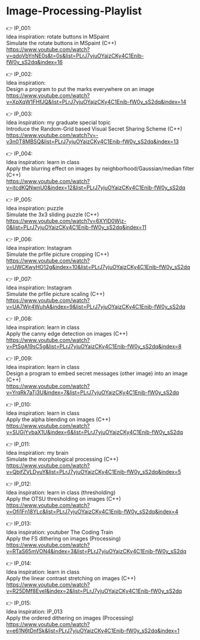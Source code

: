 # Image-Processing-Playlist

👉 IP_001: <br/>
Idea inspiration: rotate buttons in MSpaint <br/>
Simulate the rotate buttons in MSpaint (C++) <br/>
https://www.youtube.com/watch?v=qdoVbYnNE0s&t=0s&list=PLrJ7yjuOYajzCKy4C1Enib-fW0y_sS2dq&index=16 <br/>

👉 IP_002: <br/>
Idea inspiration: <br/>
Design a program to put the marks everywhere on an image <br/>
https://www.youtube.com/watch?v=XpXqW1FHfJQ&list=PLrJ7yjuOYajzCKy4C1Enib-fW0y_sS2dq&index=14 <br/>
 
👉 IP_003: <br/>
Idea inspiration: my graduate special topic <br/>
Introduce the Random-Grid based Visual Secret Sharing Scheme (C++) <br/>
https://www.youtube.com/watch?v=-v3n0T8MBSQ&list=PLrJ7yjuOYajzCKy4C1Enib-fW0y_sS2dq&index=13 <br/>
 
👉 IP_004: <br/>
Idea inspiration: learn in class <br/>
Apply the blurring effect on images by neighborhood/Gaussian/median filter (C++) <br/>
https://www.youtube.com/watch?v=jtcdKQNwnU0&index=12&list=PLrJ7yjuOYajzCKy4C1Enib-fW0y_sS2dq <br/>
 
👉 IP_005: <br/>
Idea inspiration: puzzle <br/>
Simulate the 3x3 sliding puzzle (C++) <br/>
https://www.youtube.com/watch?v=6XYlD0Wjz-0&list=PLrJ7yjuOYajzCKy4C1Enib-fW0y_sS2dq&index=11 <br/>

👉 IP_006: <br/>
Idea inspiration: Instagram <br/>
Simulate the prfile picture cropping (C++) <br/>
https://www.youtube.com/watch?v=UWCKwyHO12g&index=10&list=PLrJ7yjuOYajzCKy4C1Enib-fW0y_sS2dq <br/>

👉 IP_007: <br/>
Idea inspiration: Instagram <br/>
Simulate the prfile picture scaling (C++) <br/>
https://www.youtube.com/watch?v=UA7Wjr4WuhA&index=9&list=PLrJ7yjuOYajzCKy4C1Enib-fW0y_sS2dq <br/>

👉 IP_008: <br/>
Idea inspiration: learn in class <br/>
Apply the canny edge detection on images (C++) <br/>
https://www.youtube.com/watch?v=PtSgA19sC5g&list=PLrJ7yjuOYajzCKy4C1Enib-fW0y_sS2dq&index=8 <br/>

👉 IP_009: <br/>
Idea inspiration: learn in class <br/>
Design a program to embed secret messages (other image) into an image (C++) <br/>
https://www.youtube.com/watch?v=YrqRk7aTj3U&index=7&list=PLrJ7yjuOYajzCKy4C1Enib-fW0y_sS2dq <br/>

👉 IP_010: <br/>
Idea inspiration: learn in class <br/>
Apply the alpha blending on images (C++) <br/>
https://www.youtube.com/watch?v=SUGjYvbaX1U&index=6&list=PLrJ7yjuOYajzCKy4C1Enib-fW0y_sS2dq <br/>

👉 IP_011: <br/>
Idea inspiration: my brain <br/>
Simulate the morphological processing (C++) <br/>
https://www.youtube.com/watch?v=QbjfZVLDyuY&list=PLrJ7yjuOYajzCKy4C1Enib-fW0y_sS2dq&index=5 <br/>

👉 IP_012: <br/>
Idea inspiration: learn in class (thresholding) <br/>
Apply the OTSU thresholding on images (C++) <br/>
https://www.youtube.com/watch?v=Ofi1Fn18YLc&list=PLrJ7yjuOYajzCKy4C1Enib-fW0y_sS2dq&index=4 <br/>

👉 IP_013: <br/>
Idea inspiration: youtuber The Coding Train <br/>
Apply the FS dithering on images (Processing) <br/>
https://www.youtube.com/watch?v=RTaS65mVON4&index=3&list=PLrJ7yjuOYajzCKy4C1Enib-fW0y_sS2dq <br/>

👉 IP_014: <br/>
Idea inspiration: learn in class <br/>
Apply the linear contrast stretching on images (C++) <br/>
https://www.youtube.com/watch?v=R25DMf8EveI&index=2&list=PLrJ7yjuOYajzCKy4C1Enib-fW0y_sS2dq <br/>

👉 IP_015: <br/>
Idea inspiration: IP_013 <br/>
Apply the ordered dithering on images (Processing) <br/>
https://www.youtube.com/watch?v=e61N6tDnfSk&list=PLrJ7yjuOYajzCKy4C1Enib-fW0y_sS2dq&index=1 <br/>

